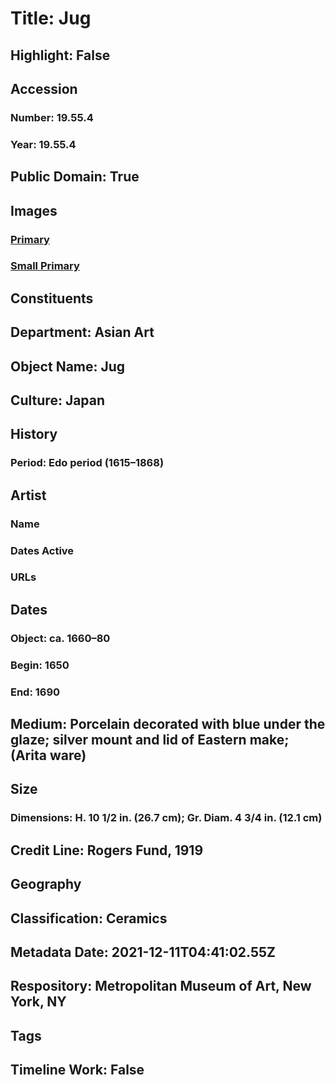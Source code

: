 # Title: Jug
## Highlight: False
## Accession
### Number: 19.55.4
### Year: 19.55.4
## Public Domain: True
## Images
### [Primary](https://images.metmuseum.org/CRDImages/as/original/19_55_4.jpg)
### [Small Primary](https://images.metmuseum.org/CRDImages/as/web-large/19_55_4.jpg)
## Constituents
## Department: Asian Art
## Object Name: Jug
## Culture: Japan
## History
### Period: Edo period (1615–1868)
## Artist
### Name
### Dates Active
### URLs
## Dates
### Object: ca. 1660–80
### Begin: 1650
### End: 1690
## Medium: Porcelain decorated with blue under the glaze; silver mount and lid of Eastern make; (Arita ware)
## Size
### Dimensions: H. 10 1/2 in. (26.7 cm); Gr. Diam. 4 3/4 in. (12.1 cm)
## Credit Line: Rogers Fund, 1919
## Geography
## Classification: Ceramics
## Metadata Date: 2021-12-11T04:41:02.55Z
## Respository: Metropolitan Museum of Art, New York, NY
## Tags
## Timeline Work: False